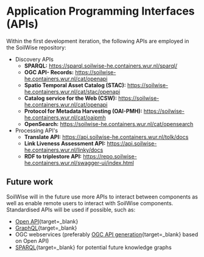# Application Programming Interfaces (APIs)

Within the first development iteration, the following APIs are employed in the SoilWise repository:

- Discovery APIs
    - **SPARQL:** <https://sparql.soilwise-he.containers.wur.nl/sparql/>
    - **OGC API- Records:** <https://soilwise-he.containers.wur.nl/cat/openapi>
    - **Spatio Temporal Asset Catalog (STAC):** <https://soilwise-he.containers.wur.nl/cat/stac/openapi>
    - **Catalog service for the Web (CSW):** <https://soilwise-he.containers.wur.nl/cat/openapi>
    - **Protocol for Metadata Harvesting (OAI-PMH):** <https://soilwise-he.containers.wur.nl/cat/oaipmh>
    - **OpenSearch:** <https://soilwise-he.containers.wur.nl/cat/opensearch>
- Processing API's
    - **Translate API:** <https://api.soilwise-he.containers.wur.nl/tolk/docs>
    - **Link Liveness Assessment API:** <https://api.soilwise-he.containers.wur.nl/linky/docs>
    - **RDF to triplestore API:** <https://repo.soilwise-he.containers.wur.nl/swagger-ui/index.html>


## Future work

SoilWise will in the future use more APIs to interact between components as well as enable remote users to interact with SoilWise components. Standardised APIs will be used if possible, such as:

- [Open API](https://www.openapis.org/){target=_blank}
- [GraphQL](https://graphql.com){target=_blank}
- OGC webservices (preferably [OGC API generation](https://ogcapi.ogc.org/){target=_blank} based on Open API)
- [SPARQL](https://www.w3.org/TR/sparql12-query/){target=_blank} for potential future knowledge graphs

